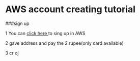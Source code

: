 # AWS account creating tutorial

###sign up

 1 You can [click here ](https://aws.amazon.com/resources/create-account/) to sing up in AWS
 
 2 gave address and pay the 2 rupee(only card available) 

 3 cr oj
